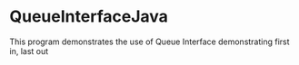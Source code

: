 # QueueInterfaceJava
This program demonstrates the use of Queue Interface demonstrating first in, last out
